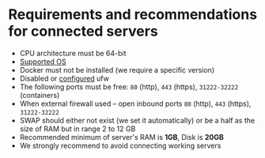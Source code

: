 # Requirements and recommendations for connected servers

* CPU architecture must be 64-bit
* [Supported OS](/servers/supported-os.md)
* Docker must not be installed (we require a specific version)
* Disabled or [configured](/infrastructure/ufw.md) ufw
* The following ports must be free: `80` (http), `443` (https), `31222-32222` (containers)
* When external firewall used – open inbound ports `80` (http), `443` (https), `31222-32222`
* SWAP should either not exist (we set it automatically) or be a half as the size of RAM but in range 2 to 12 GB 
* Recommended minimum of server's RAM is **1GB**, Disk is **20GB**
* We strongly recommend to avoid connecting working servers
